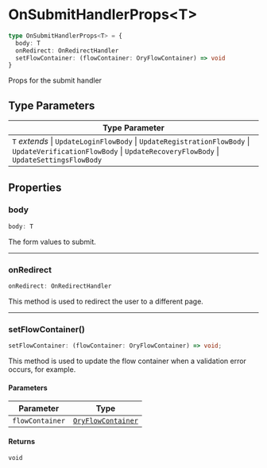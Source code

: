 # OnSubmitHandlerProps\<T\>

```ts
type OnSubmitHandlerProps<T> = {
  body: T
  onRedirect: OnRedirectHandler
  setFlowContainer: (flowContainer: OryFlowContainer) => void
}
```

Props for the submit handler

## Type Parameters

| Type Parameter                                                                                                                                                 |
| -------------------------------------------------------------------------------------------------------------------------------------------------------------- |
| `T` _extends_ \| `UpdateLoginFlowBody` \| `UpdateRegistrationFlowBody` \| `UpdateVerificationFlowBody` \| `UpdateRecoveryFlowBody` \| `UpdateSettingsFlowBody` |

## Properties

### body

```ts
body: T
```

The form values to submit.

---

### onRedirect

```ts
onRedirect: OnRedirectHandler
```

This method is used to redirect the user to a different page.

---

### setFlowContainer()

```ts
setFlowContainer: (flowContainer: OryFlowContainer) => void;
```

This method is used to update the flow container when a validation error occurs, for example.

#### Parameters

| Parameter       | Type                                      |
| --------------- | ----------------------------------------- |
| `flowContainer` | [`OryFlowContainer`](OryFlowContainer.md) |

#### Returns

`void`
